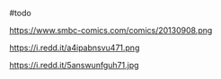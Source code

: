 #todo

https://www.smbc-comics.com/comics/20130908.png

https://i.redd.it/a4ipabnsvu471.png

https://i.redd.it/5answunfguh71.jpg
